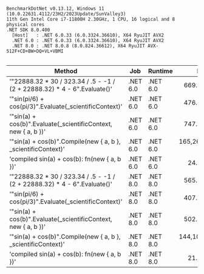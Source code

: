 ```

BenchmarkDotNet v0.13.12, Windows 11 (10.0.22631.4112/23H2/2023Update/SunValley3)
11th Gen Intel Core i7-11800H 2.30GHz, 1 CPU, 16 logical and 8 physical cores
.NET SDK 8.0.400
  [Host]   : .NET 6.0.33 (6.0.3324.36610), X64 RyuJIT AVX2
  .NET 6.0 : .NET 6.0.33 (6.0.3324.36610), X64 RyuJIT AVX2
  .NET 8.0 : .NET 8.0.8 (8.0.824.36612), X64 RyuJIT AVX-512F+CD+BW+DQ+VL+VBMI


```
| Method                                                                   | Job      | Runtime  | Mean          | Error        | StdDev       | Gen0   | Gen1   | Allocated |
|------------------------------------------------------------------------- |--------- |--------- |--------------:|-------------:|-------------:|-------:|-------:|----------:|
| &#39;&quot;22888.32 * 30 / 323.34 / .5 - -1 / (2 + 22888.32) * 4 - 6&quot;.Evaluate()&#39; | .NET 6.0 | .NET 6.0 |     669.78 ns |     3.047 ns |     2.850 ns |      - |      - |         - |
| &#39;&quot;sin(pi/6) + cos(pi/3)&quot;.Evaluate(_scientificContext)&#39;                   | .NET 6.0 | .NET 6.0 |     476.85 ns |     2.375 ns |     2.105 ns |      - |      - |         - |
| &#39;&quot;sin(a) + cos(b)&quot;.Evaluate(_scientificContext, new { a, b })&#39;           | .NET 6.0 | .NET 6.0 |     747.90 ns |     5.437 ns |     5.086 ns | 0.0572 |      - |     728 B |
| &#39;&quot;sin(a) + cos(b)&quot;.Compile(new { a, b }, _scientificContext)&#39;            | .NET 6.0 | .NET 6.0 | 165,265.02 ns | 3,278.968 ns | 5,828.362 ns | 0.9766 | 0.4883 |   13925 B |
| &#39;compiled sin(a) + cos(b): fn(new { a, b })&#39;                             | .NET 6.0 | .NET 6.0 |      24.26 ns |     0.189 ns |     0.176 ns | 0.0044 |      - |      56 B |
| &#39;&quot;22888.32 * 30 / 323.34 / .5 - -1 / (2 + 22888.32) * 4 - 6&quot;.Evaluate()&#39; | .NET 8.0 | .NET 8.0 |     565.68 ns |     5.249 ns |     4.653 ns |      - |      - |         - |
| &#39;&quot;sin(pi/6) + cos(pi/3)&quot;.Evaluate(_scientificContext)&#39;                   | .NET 8.0 | .NET 8.0 |     407.17 ns |     1.402 ns |     1.311 ns |      - |      - |         - |
| &#39;&quot;sin(a) + cos(b)&quot;.Evaluate(_scientificContext, new { a, b })&#39;           | .NET 8.0 | .NET 8.0 |     502.43 ns |     2.711 ns |     2.404 ns | 0.0572 |      - |     728 B |
| &#39;&quot;sin(a) + cos(b)&quot;.Compile(new { a, b }, _scientificContext)&#39;            | .NET 8.0 | .NET 8.0 | 144,108.94 ns |   676.229 ns |   599.459 ns | 0.9766 | 0.7324 |   13941 B |
| &#39;compiled sin(a) + cos(b): fn(new { a, b })&#39;                             | .NET 8.0 | .NET 8.0 |      21.90 ns |     0.455 ns |     0.623 ns | 0.0044 |      - |      56 B |
